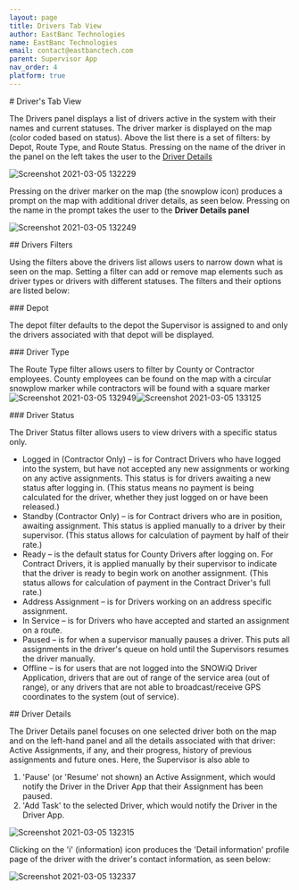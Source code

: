 ```yaml
---
layout: page
title: Drivers Tab View
author: EastBanc Technologies
name: EastBanc Technologies
email: contact@eastbanctech.com
parent: Supervisor App
nav_order: 4
platform: true
---
```

<section id="Drivers-Tab-View" markdown="1">
# Driver's Tab View<a name="-Drivers-Tab-View"></a>

The Drivers panel displays a list of drivers active in the system with their names and current statuses. The driver marker is displayed on the map (color coded based on status). Above the list there is a set of filters: by Depot, Route Type, and Route Status. Pressing on the name of the driver in the panel on the left takes the user to the [Driver Details](#-Driver-Details)

![Screenshot 2021-03-05 132229](/image/supervisor/drivers-tab.png)

Pressing on the driver marker on the map (the snowplow icon) produces a prompt on the map with additional driver details, as seen below. Pressing on the name in the prompt takes the user to the **Driver Details panel**

![Screenshot 2021-03-05 132249](/image/supervisor/drivers-tab.png)

<section id="Drivers-Filters" markdown="1">
## Drivers Filters<a name="Drivers-Filters"></a>

Using the filters above the drivers list allows users to narrow down what is seen on the map. Setting a filter can add or remove map elements such as driver types or drivers with different statuses. The filters and their options are listed below:

<section id="Depot" markdown="1">
### Depot<a name="Depot"></a>

The depot filter defaults to the depot the Supervisor is assigned to and only the drivers associated with that depot will be displayed. 
</section>

<section id="Driver-Type" markdown="1">
### Driver Type<a name="Driver-Type"></a>

The Route Type filter allows users to filter by County or Contractor employees. County employees can be found on the map with a circular snowplow marker while contractors will be found with a square marker  
![Screenshot 2021-03-05 132949](/image/supervisor/driver-logo.png)![Screenshot 2021-03-05 133125](/image/supervisor/driver-logo1.png) 
</section>

<section id="Driver-Status" markdown="1">
### Driver Status<a name="-Driver-Status"></a>

The Driver Status filter allows users to view drivers with a specific status only.

* Logged in (Contractor Only) –  is for Contract Drivers who have logged into the system, but have not accepted any new assignments or working on any active assignments. This status is for drivers awaiting a new status after logging in. (This status means no payment is being calculated for the driver, whether they just logged on or have been released.)
* Standby (Contractor Only) – is for Contract drivers who are in position, awaiting assignment. This status is applied manually to a driver by their supervisor. (This status allows for calculation of payment by half of their rate.)   
* Ready – is the default status for County Drivers after logging on. For Contract Drivers, it is applied manually by their supervisor to indicate that the driver is ready to begin work on another assignment. (This status allows for calculation of payment in the Contract Driver's full rate.)
* Address Assignment – is for Drivers working on an address specific assignment.
* In Service – is for Drivers who have accepted and started an assignment on a route.
* Paused  – is for when a supervisor manually pauses a driver. This puts all assignments in the driver's queue on hold until the Supervisors resumes the driver manually. 
* Offline  – is for users that are not logged into the SNOWiQ Driver Application, drivers that are out of range of the service area (out of range), or any drivers that are not able to broadcast/receive GPS coordinates to the system (out of service).
</section>
</section>

<section id="Driver-Details" markdown="1">
## Driver Details<a name="-Driver-Details"></a>

The Driver Details panel focuses on one selected driver both on the map and on the left-hand panel and all the details associated with that driver: Active Assignments, if any, and their progress, history of previous assignments and future ones. Here, the Supervisor is also able to 
1. 'Pause' (or 'Resume' not shown) an Active Assignment, which would notify the Driver in the Driver App that their Assignment has been paused.  
1. 'Add Task' to the selected Driver, which would notify the Driver in the Driver App. 

![Screenshot 2021-03-05 132315](/image/supervisor/driver-details.png)

Clicking on the 'i' (information) icon produces the 'Detail information' profile page of the driver with the driver's contact information, as seen below:

![Screenshot 2021-03-05 132337](/image/supervisor/driver-details1.png)
</section>
</section>